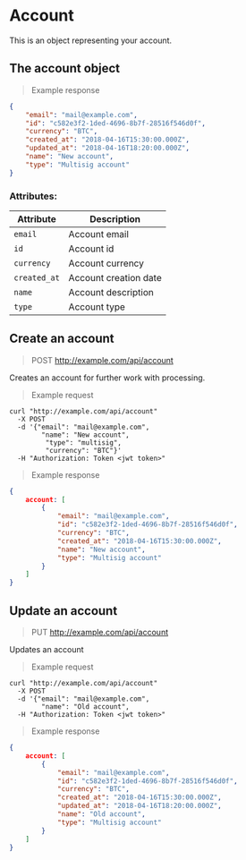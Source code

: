 # Account

This is an object representing your account. 

## The account object

> Example response

```json
{
    "email": "mail@example.com",
    "id": "c582e3f2-1ded-4696-8b7f-28516f546d0f",
    "currency": "BTC",
    "created_at": "2018-04-16T15:30:00.000Z",
    "updated_at": "2018-04-16T18:20:00.000Z",
    "name": "New account",
    "type": "Multisig account"
}
```
 
### Attributes:

Attribute | Description
--------- | -----------
`email` | Account email
`id`| Account id 
`currency` | Account currency
`created_at` | Account creation date
`name`| Account description
`type`| Account type



## Create an account

> POST http://example.com/api/account


Creates an account for further work with processing.

> Example request

```shell
curl "http://example.com/api/account"
  -X POST
  -d '{"email": "mail@example.com",
        "name": "New account",
         "type": "multisig",
         "currency": "BTC"}'
  -H "Authorization: Token <jwt token>"
```


> Example response

```json
{
    account: [
        {
            "email": "mail@example.com",
            "id": "c582e3f2-1ded-4696-8b7f-28516f546d0f",
            "currency": "BTC",
            "created_at": "2018-04-16T15:30:00.000Z",
            "name": "New account",
            "type": "Multisig account"
        }
    ]
}
```


## Update an account

> PUT http://example.com/api/account

Updates an account

> Example request

```shell
curl "http://example.com/api/account"
  -X POST
  -d '{"email": "mail@example.com",
        "name": "Old account",
  -H "Authorization: Token <jwt token>"
```


> Example response

```json
{
    account: [
        {
            "email": "mail@example.com",
            "id": "c582e3f2-1ded-4696-8b7f-28516f546d0f",
            "currency": "BTC",
            "created_at": "2018-04-16T15:30:00.000Z",
            "updated_at": "2018-04-16T18:20:00.000Z",
            "name": "Old account",
            "type": "Multisig account"
        }
    ]
}
```
